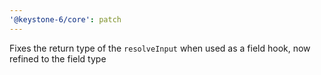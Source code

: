 ```yaml
---
'@keystone-6/core': patch
---
```


Fixes the return type of the `resolveInput` when used as a field hook, now refined to the field type
